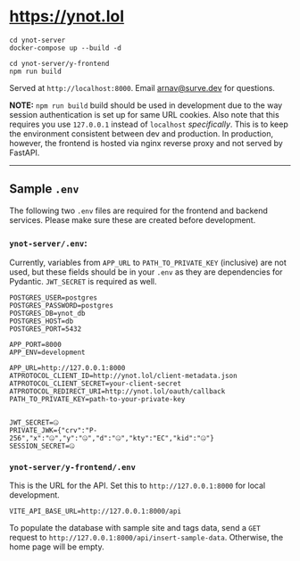 # https://ynot.lol

```
cd ynot-server
docker-compose up --build -d

cd ynot-server/y-frontend
npm run build
```

Served at `http://localhost:8000`. Email [arnav@surve.dev](mailto:arnav@surve.dev) for questions.

**NOTE:** `npm run build` build should be used in development due to the way session authentication is set up for same URL cookies.
Also note that this requires you use `127.0.0.1` instead of `localhost` *specifically*. This is to keep the environment
consistent between dev and production. In production, however, the frontend is hosted via nginx reverse proxy and not
served by FastAPI.

---

## Sample `.env`

The following two `.env` files are required for the frontend and backend services. Please make sure these are created before development.

### `ynot-server/.env`:

Currently, variables from `APP_URL` to `PATH_TO_PRIVATE_KEY` (inclusive) are not used, but these fields should be in your `.env` as they are dependencies for Pydantic. `JWT_SECRET` is required as well.

```
POSTGRES_USER=postgres
POSTGRES_PASSWORD=postgres
POSTGRES_DB=ynot_db
POSTGRES_HOST=db
POSTGRES_PORT=5432

APP_PORT=8000
APP_ENV=development

APP_URL=http://127.0.0.1:8000
ATPROTOCOL_CLIENT_ID=http://ynot.lol/client-metadata.json
ATPROTOCOL_CLIENT_SECRET=your-client-secret
ATPROTOCOL_REDIRECT_URI=http://ynot.lol/oauth/callback
PATH_TO_PRIVATE_KEY=path-to-your-private-key


JWT_SECRET=🤐
PRIVATE_JWK={"crv":"P-256","x":"🤐","y":"🤐","d":"🤐","kty":"EC","kid":"🤐"}
SESSION_SECRET=🤐
```

### `ynot-server/y-frontend/.env`

This is the URL for the API. Set this to `http://127.0.0.1:8000` for local development.

```
VITE_API_BASE_URL=http://127.0.0.1:8000/api
```

To populate the database with sample site and tags data, send a `GET` request to `http://127.0.0.1:8000/api/insert-sample-data`. Otherwise, the home page will be empty.
